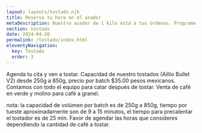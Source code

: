 ```yaml
---
layout: layouts/tostado.njk
title: Reserva tu hora en el asador
metaDescription: Nuestro asador de 1 kilo está a tus órdenes. Programe su tiempo y estaremos listos para usted.
section: tostado
date: 2024-04-20
permalink: /tostado/index.html
eleventyNavigation:
  key: Tostado
  order: 3
---
```


Agenda tu cita y ven a tostar. Capacidad de nuestro tostados (Aillio Bullet V2) desde 250g a 850g, precio por batch $35.00 pesos mexicanos. Contamos con todo el equipo para catar después de tostar. Venta de café en verde y molino para café a granel.

nota: la capacidad de volúmen por batch es de 250g a 850g, tiempo por tueste aproximadamente son de 9 a 15 minutos, el tiempo para precalentar el tostador es de 25 min. Favor de agendar las horas que consideres dependiendo la cantidad de café a tostar.